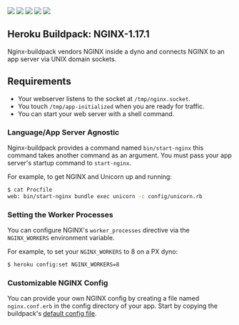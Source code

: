 [![](https://img.shields.io/badge/nginx-1.17.1-009688.svg)](https://nginx.org/) [![](https://img.shields.io/badge/openssl-1.1.1c-009688.svg)](https://www.openssl.org/) [![](https://img.shields.io/badge/zlib-1.2.11-009688.svg)](https://www.zlib.net/) [![](https://img.shields.io/badge/pcre-8.43-009688.svg)](https://www.pcre.org/) [![](https://img.shields.io/badge/head--more-0.33-009688.svg)](https://github.com/openresty/headers-more-nginx-module)
## Heroku Buildpack: NGINX-1.17.1
Nginx-buildpack vendors NGINX inside a dyno and connects NGINX to an app server via UNIX domain sockets.

## Requirements
* Your webserver listens to the socket at `/tmp/nginx.socket`.
* You touch `/tmp/app-initialized` when you are ready for traffic.
* You can start your web server with a shell command.

### Language/App Server Agnostic
Nginx-buildpack provides a command named `bin/start-nginx` this command takes another command as an argument. You must pass your app server's startup command to `start-nginx`.

For example, to get NGINX and Unicorn up and running:

```bash
$ cat Procfile
web: bin/start-nginx bundle exec unicorn -c config/unicorn.rb
```

### Setting the Worker Processes
You can configure NGINX's `worker_processes` directive via the
`NGINX_WORKERS` environment variable.

For example, to set your `NGINX_WORKERS` to 8 on a PX dyno:

```bash
$ heroku config:set NGINX_WORKERS=8
```

### Customizable NGINX Config
You can provide your own NGINX config by creating a file named `nginx.conf.erb` in the config directory of your app. Start by copying the buildpack's [default config file](config/nginx.conf.erb).
